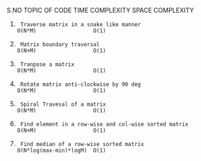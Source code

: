S.NO    TOPIC OF CODE                                                                           TIME COMPLEXITY         SPACE COMPLEXITY

1.      Traverse matrix in a snake like manner                                                  O(N*M)                  O(1)
2.      Matrix boundary traversal                                                               O(N+M)                  O(1)
3.      Tranpose a matrix                                                                       O(N*M)                  O(1)
4.      Rotate matrix anti-clockwise by 90 deg                                                  O(N*M)                  O(1)
5.      Spiral Travesal of a matrix                                                             O(N*M)                  O(1)
6.      Find element in a row-wise and col-wise sorted matrix                                   O(N+M)                  O(1)
7.      Find median of a row-wise sorted matrix                                                 O(N*log(max-min)*logM)  O(1)